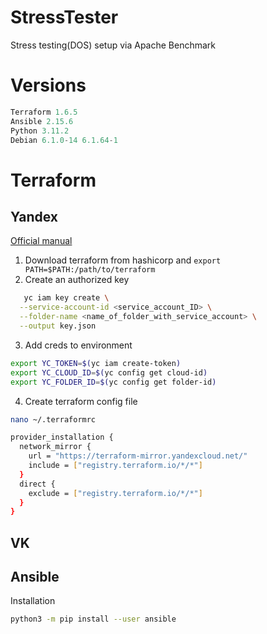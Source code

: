 # StressTester
Stress testing(DOS) setup via Apache Benchmark

# Versions
```python
Terraform 1.6.5
Ansible 2.15.6
Python 3.11.2
Debian 6.1.0-14 6.1.64-1
```

# Terraform
## Yandex
[Official manual](https://cloud.yandex.ru/docs/tutorials/infrastructure-management/terraform-quickstart#configure-terraform)
1. Download terraform from hashicorp and ```export PATH=$PATH:/path/to/terraform```
2. Create an authorized key
```bash
   yc iam key create \
  --service-account-id <service_account_ID> \
  --folder-name <name_of_folder_with_service_account> \
  --output key.json
```
3. Add creds to environment
```bash
export YC_TOKEN=$(yc iam create-token)
export YC_CLOUD_ID=$(yc config get cloud-id)
export YC_FOLDER_ID=$(yc config get folder-id)
```
4. Create terraform config file
```bash
nano ~/.terraformrc

provider_installation {
  network_mirror {
    url = "https://terraform-mirror.yandexcloud.net/"
    include = ["registry.terraform.io/*/*"]
  }
  direct {
    exclude = ["registry.terraform.io/*/*"]
  }
}
```

## VK

## Ansible

Installation
```bash
python3 -m pip install --user ansible
```
